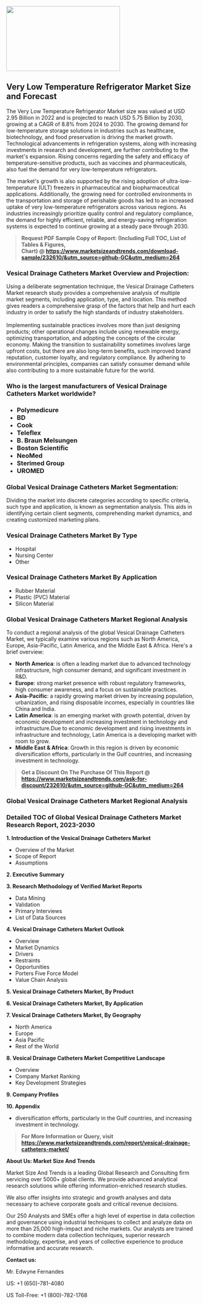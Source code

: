 <p><img class="alignnone size-medium wp-image-20088" src="https://ffe5etoiles.com/wp-content/uploads/2024/12/MST1-300x171.png" alt="" width="300" height="171" /></p><h2>Very Low Temperature Refrigerator Market Size and Forecast</h2><p>The Very Low Temperature Refrigerator Market size was valued at USD 2.95 Billion in 2022 and is projected to reach USD 5.75 Billion by 2030, growing at a CAGR of 8.8% from 2024 to 2030. The growing demand for low-temperature storage solutions in industries such as healthcare, biotechnology, and food preservation is driving the market growth. Technological advancements in refrigeration systems, along with increasing investments in research and development, are further contributing to the market's expansion. Rising concerns regarding the safety and efficacy of temperature-sensitive products, such as vaccines and pharmaceuticals, also fuel the demand for very low-temperature refrigerators.</p><p>The market's growth is also supported by the rising adoption of ultra-low-temperature (ULT) freezers in pharmaceutical and biopharmaceutical applications. Additionally, the growing need for controlled environments in the transportation and storage of perishable goods has led to an increased uptake of very low-temperature refrigerators across various regions. As industries increasingly prioritize quality control and regulatory compliance, the demand for highly efficient, reliable, and energy-saving refrigeration systems is expected to continue growing at a steady pace through 2030.</p></p><blockquote id="" class=""><strong>Request PDF Sample Copy of Report: (Including Full TOC, List of Tables &amp; Figures, Chart)&nbsp;@&nbsp;<strong><a href="https://www.marketsizeandtrends.com/download-sample/232610/&utm_source=github-GC&utm_medium=264" target="_blank">https://www.marketsizeandtrends.com/download-sample/232610/&utm_source=github-GC&utm_medium=264</a></strong></strong></blockquote><h3 id="" class="">Vesical Drainage Catheters Market&nbsp;Overview and Projection:</h3><p id="" class="">Using a deliberate segmentation technique, the Vesical Drainage Catheters Market research study provides a comprehensive analysis of multiple market segments, including application, type, and location. This method gives readers a comprehensive grasp of the factors that help and hurt each industry in order to satisfy the high standards of industry stakeholders. <br /> <br />Implementing sustainable practices involves more than just designing products; other operational changes include using renewable energy, optimizing transportation, and adopting the concepts of the circular economy. Making the transition to sustainability sometimes involves large upfront costs, but there are also long-term benefits, such improved brand reputation, customer loyalty, and regulatory compliance. By adhering to environmental principles, companies can satisfy consumer demand while also contributing to a more sustainable future for the world.</p><h3 id="" class="">Who is the largest manufacturers of&nbsp;Vesical Drainage Catheters Market worldwide?</h3><h3 class=""><p><ul><li>Polymedicure </li><li> BD </li><li> Cook </li><li> Teleflex </li><li> B. Braun Melsungen </li><li> Boston Scientific </li><li> NeoMed </li><li> Sterimed Group </li><li> UROMED</li></ul></p></h3><h3 id="" class="">Global&nbsp;Vesical Drainage Catheters Market Segmentation:</h3><p id="" class="">Dividing the market into discrete categories according to specific criteria, such type and application, is known as segmentation analysis. This aids in identifying certain client segments, comprehending market dynamics, and creating customized marketing plans.</p><h3 id="" class="">Vesical Drainage Catheters Market&nbsp;By Type</h3><p><p><ul><li>Hospital</li><li> Nursing Center</li><li> Other</p></li></ul></p></p><h3 id="" class="">Vesical Drainage Catheters Market&nbsp;By Application</h3><p class=""><p><ul><li>Rubber Material</li><li> Plastic (PVC) Material</li><li> Silicon Material</li></ul></p></p><h3 id="" class="">Global Vesical Drainage Catheters Market Regional Analysis</h3><p id="" class="">To conduct a regional analysis of the global Vesical Drainage Catheters Market, we typically examine various regions such as North America, Europe, Asia-Pacific, Latin America, and the Middle East &amp; Africa. Here's a brief overview:</p><ul><li><strong>North America</strong>: is often a leading market due to advanced technology infrastructure, high consumer demand, and significant investment in R&amp;D.</li><li><strong>Europe</strong>: strong market presence with robust regulatory frameworks, high consumer awareness, and a focus on sustainable practices.</li><li><strong>Asia-Pacific</strong>: a rapidly growing market driven by increasing population, urbanization, and rising disposable incomes, especially in countries like China and India.</li><li><strong>Latin America</strong>: is an emerging market with growth potential, driven by economic development and increasing investment in technology and infrastructure.Due to economic development and rising investments in infrastructure and technology, Latin America is a developing market with room to grow.</li><li><strong>Middle East &amp; Africa</strong>: Growth in this region is driven by economic diversification efforts, particularly in the Gulf countries, and increasing investment in technology.</li></ul><blockquote id="" class=""><strong>Get a Discount On The Purchase Of This Report @ <strong><a href="https://www.marketsizeandtrends.com/ask-for-discount/232610/&utm_source=github-GC&utm_medium=264" target="_blank">https://www.marketsizeandtrends.com/ask-for-discount/232610/&utm_source=github-GC&utm_medium=264</a></strong></strong></blockquote><h3 id="" class="">Global Vesical Drainage Catheters Market Regional Analysis</h3><h3 id="" class="">Detailed TOC of Global Vesical Drainage Catheters Market Research Report, 2023-2030</h3><p id="" class=""><strong>1. Introduction of the Vesical Drainage Catheters Market</strong></p><ul><li>Overview of the Market</li><li>Scope of Report</li><li>Assumptions</li></ul><p id="" class=""><strong>2. Executive Summary</strong></p><p id="" class=""><strong>3. Research Methodology of Verified Market Reports</strong></p><ul><li>Data Mining</li><li>Validation</li><li>Primary Interviews</li><li>List of Data Sources</li></ul><p id="" class=""><strong>4. Vesical Drainage Catheters Market Outlook</strong></p><ul><li>Overview</li><li>Market Dynamics</li><li>Drivers</li><li>Restraints</li><li>Opportunities</li><li>Porters Five Force Model</li><li>Value Chain Analysis</li></ul><p id="" class=""><strong>5. Vesical Drainage Catheters Market, By Product</strong></p><p id="" class=""><strong>6. Vesical Drainage Catheters Market, By Application</strong></p><p id="" class=""><strong>7. Vesical Drainage Catheters Market, By Geography</strong></p><ul><li>North America</li><li>Europe</li><li>Asia Pacific</li><li>Rest of the World</li></ul><p id="" class=""><strong>8. Vesical Drainage Catheters Market Competitive Landscape</strong></p><ul><li>Overview</li><li>Company Market Ranking</li><li>Key Development Strategies</li></ul><p id="" class=""><strong>9. Company Profiles</strong></p><p id="" class=""><strong>10. Appendix</strong></p><ul><li>diversification efforts, particularly in the Gulf countries, and increasing investment in technology.</li></ul><blockquote id="" class=""><strong>For More Information or Query, visit <strong><strong><a href="https://www.marketsizeandtrends.com/report/vesical-drainage-catheters-market/" target="_blank">https://www.marketsizeandtrends.com/report/vesical-drainage-catheters-market/</a></strong></strong></strong></blockquote><p id="" class=""><strong>About Us: Market Size And Trends</strong></p><p id="" class="">Market Size And Trends is a leading Global Research and Consulting firm servicing over 5000+ global clients. We provide advanced analytical research solutions while offering information-enriched research studies.</p><p id="" class="">We also offer insights into strategic and growth analyses and data necessary to achieve corporate goals and critical revenue decisions.</p><p id="" class="">Our 250 Analysts and SMEs offer a high level of expertise in data collection and governance using industrial techniques to collect and analyze data on more than 25,000 high-impact and niche markets. Our analysts are trained to combine modern data collection techniques, superior research methodology, expertise, and years of collective experience to produce informative and accurate research.</p><p id="" class=""><strong>Contact us:</strong></p><p id="" class="">Mr. Edwyne Fernandes</p><p id="" class="">US: +1 (650)-781-4080</p><p id="" class="">US Toll-Free: +1 (800)-782-1768</p>
